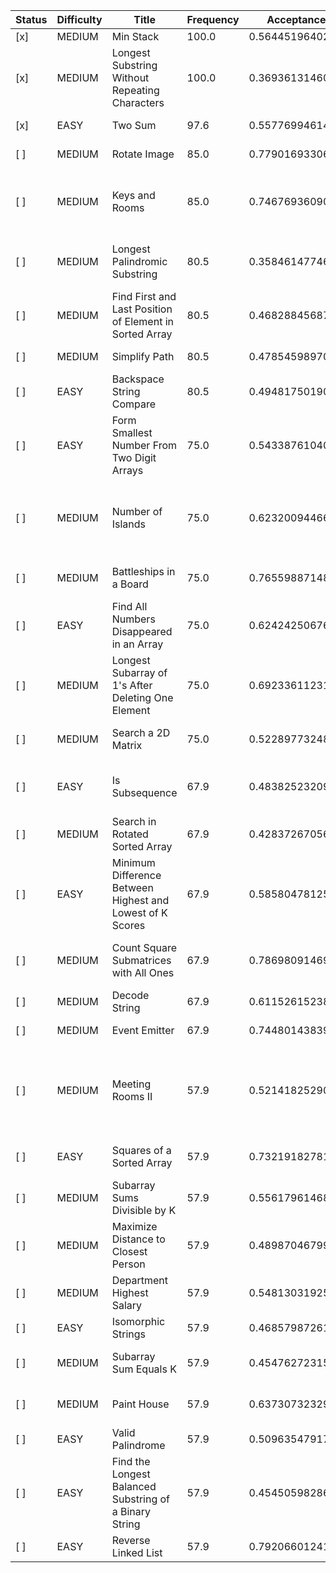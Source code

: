 |Status|Difficulty|Title                                                    |Frequency|Acceptance Rate    |Link                                                                                   |Topics                                                                 |
|------|----------|---------------------------------------------------------|---------|-------------------|---------------------------------------------------------------------------------------|-----------------------------------------------------------------------|
|[x]   |MEDIUM    |Min Stack                                                |100.0    |0.5644519640254378 |https://leetcode.com/problems/min-stack                                                |Stack, Design                                                          |
|[x]   |MEDIUM    |Longest Substring Without Repeating Characters           |100.0    |0.36936131460096694|https://leetcode.com/problems/longest-substring-without-repeating-characters           |Hash Table, String, Sliding Window                                     |
|[x]   |EASY      |Two Sum                                                  |97.6     |0.5577699461414285 |https://leetcode.com/problems/two-sum                                                  |Array, Hash Table                                                      |
|[ ]   |MEDIUM    |Rotate Image                                             |85.0     |0.7790169330671177 |https://leetcode.com/problems/rotate-image                                             |Array, Math, Matrix                                                    |
|[ ]   |MEDIUM    |Keys and Rooms                                           |85.0     |0.7467693609041713 |https://leetcode.com/problems/keys-and-rooms                                           |Depth-First Search, Breadth-First Search, Graph                        |
|[ ]   |MEDIUM    |Longest Palindromic Substring                            |80.5     |0.35846147746009904|https://leetcode.com/problems/longest-palindromic-substring                            |Two Pointers, String, Dynamic Programming                              |
|[ ]   |MEDIUM    |Find First and Last Position of Element in Sorted Array  |80.5     |0.46828845687354886|https://leetcode.com/problems/find-first-and-last-position-of-element-in-sorted-array  |Array, Binary Search                                                   |
|[ ]   |MEDIUM    |Simplify Path                                            |80.5     |0.4785459897008844 |https://leetcode.com/problems/simplify-path                                            |String, Stack                                                          |
|[ ]   |EASY      |Backspace String Compare                                 |80.5     |0.49481750190006574|https://leetcode.com/problems/backspace-string-compare                                 |Two Pointers, String, Stack, Simulation                                |
|[ ]   |EASY      |Form Smallest Number From Two Digit Arrays               |75.0     |0.5433876104067776 |https://leetcode.com/problems/form-smallest-number-from-two-digit-arrays               |Array, Hash Table, Enumeration                                         |
|[ ]   |MEDIUM    |Number of Islands                                        |75.0     |0.6232009446678927 |https://leetcode.com/problems/number-of-islands                                        |Array, Depth-First Search, Breadth-First Search, Union Find, Matrix    |
|[ ]   |MEDIUM    |Battleships in a Board                                   |75.0     |0.7655988714815541 |https://leetcode.com/problems/battleships-in-a-board                                   |Array, Depth-First Search, Matrix                                      |
|[ ]   |EASY      |Find All Numbers Disappeared in an Array                 |75.0     |0.624242506767157  |https://leetcode.com/problems/find-all-numbers-disappeared-in-an-array                 |Array, Hash Table                                                      |
|[ ]   |MEDIUM    |Longest Subarray of 1's After Deleting One Element       |75.0     |0.6923361123158723 |https://leetcode.com/problems/longest-subarray-of-1s-after-deleting-one-element        |Array, Dynamic Programming, Sliding Window                             |
|[ ]   |MEDIUM    |Search a 2D Matrix                                       |75.0     |0.522897732480179  |https://leetcode.com/problems/search-a-2d-matrix                                       |Array, Binary Search, Matrix                                           |
|[ ]   |EASY      |Is Subsequence                                           |67.9     |0.4838252320994005 |https://leetcode.com/problems/is-subsequence                                           |Two Pointers, String, Dynamic Programming                              |
|[ ]   |MEDIUM    |Search in Rotated Sorted Array                           |67.9     |0.4283726705667348 |https://leetcode.com/problems/search-in-rotated-sorted-array                           |Array, Binary Search                                                   |
|[ ]   |EASY      |Minimum Difference Between Highest and Lowest of K Scores|67.9     |0.5858047812569633 |https://leetcode.com/problems/minimum-difference-between-highest-and-lowest-of-k-scores|Array, Sliding Window, Sorting                                         |
|[ ]   |MEDIUM    |Count Square Submatrices with All Ones                   |67.9     |0.7869809146921806 |https://leetcode.com/problems/count-square-submatrices-with-all-ones                   |Array, Dynamic Programming, Matrix                                     |
|[ ]   |MEDIUM    |Decode String                                            |67.9     |0.6115261523849739 |https://leetcode.com/problems/decode-string                                            |String, Stack, Recursion                                               |
|[ ]   |MEDIUM    |Event Emitter                                            |67.9     |0.7448014383989994 |https://leetcode.com/problems/event-emitter                                            |                                                                       |
|[ ]   |MEDIUM    |Meeting Rooms II                                         |57.9     |0.5214182529017943 |https://leetcode.com/problems/meeting-rooms-ii                                         |Array, Two Pointers, Greedy, Sorting, Heap (Priority Queue), Prefix Sum|
|[ ]   |EASY      |Squares of a Sorted Array                                |57.9     |0.7321918278136608 |https://leetcode.com/problems/squares-of-a-sorted-array                                |Array, Two Pointers, Sorting                                           |
|[ ]   |MEDIUM    |Subarray Sums Divisible by K                             |57.9     |0.5561796146835698 |https://leetcode.com/problems/subarray-sums-divisible-by-k                             |Array, Hash Table, Prefix Sum                                          |
|[ ]   |MEDIUM    |Maximize Distance to Closest Person                      |57.9     |0.4898704679927283 |https://leetcode.com/problems/maximize-distance-to-closest-person                      |Array                                                                  |
|[ ]   |MEDIUM    |Department Highest Salary                                |57.9     |0.5481303192598069 |https://leetcode.com/problems/department-highest-salary                                |Database                                                               |
|[ ]   |EASY      |Isomorphic Strings                                       |57.9     |0.4685798726151853 |https://leetcode.com/problems/isomorphic-strings                                       |Hash Table, String                                                     |
|[ ]   |MEDIUM    |Subarray Sum Equals K                                    |57.9     |0.4547627231532998 |https://leetcode.com/problems/subarray-sum-equals-k                                    |Array, Hash Table, Prefix Sum                                          |
|[ ]   |MEDIUM    |Paint House                                              |57.9     |0.6373073232954967 |https://leetcode.com/problems/paint-house                                              |Array, Dynamic Programming                                             |
|[ ]   |EASY      |Valid Palindrome                                         |57.9     |0.5096354791717661 |https://leetcode.com/problems/valid-palindrome                                         |Two Pointers, String                                                   |
|[ ]   |EASY      |Find the Longest Balanced Substring of a Binary String   |57.9     |0.4545059828623239 |https://leetcode.com/problems/find-the-longest-balanced-substring-of-a-binary-string   |String                                                                 |
|[ ]   |EASY      |Reverse Linked List                                      |57.9     |0.7920660124168114 |https://leetcode.com/problems/reverse-linked-list                                      |Linked List, Recursion                                                 |
